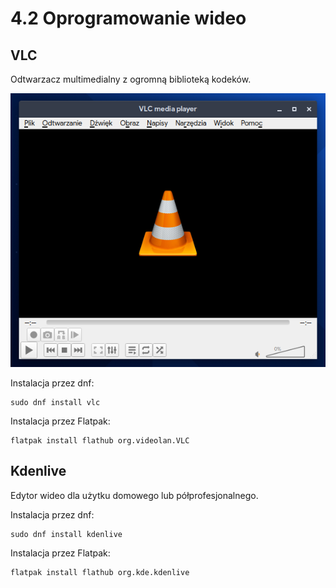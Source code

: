 # 4.2 Oprogramowanie wideo

## VLC
Odtwarzacz multimedialny z ogromną biblioteką kodeków.

![VLC](./gfx/vlc.png)

Instalacja przez dnf:
```
sudo dnf install vlc
```

Instalacja przez Flatpak:
```
flatpak install flathub org.videolan.VLC
```

## Kdenlive
Edytor wideo dla użytku domowego lub półprofesjonalnego.

Instalacja przez dnf:
```
sudo dnf install kdenlive
```
Instalacja przez Flatpak:
```
flatpak install flathub org.kde.kdenlive
```